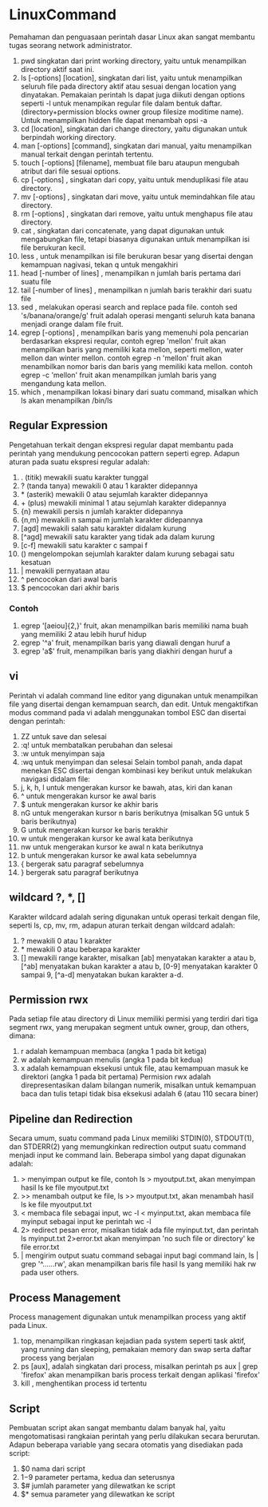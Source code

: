 # LinuxCommand
Pemahaman dan penguasaan perintah dasar Linux akan sangat membantu tugas seorang network administrator.
1. pwd singkatan dari print working directory, yaitu untuk menampilkan directory aktif saat ini.
2. ls [-options] [location], singkatan dari list, yaitu untuk menampilkan seluruh file pada directory aktif atau sesuai dengan location yang dinyatakan. Pemakaian perintah ls dapat juga diikuti dengan options seperti -l untuk menampikan regular file dalam bentuk daftar. (directory+permission blocks owner group filesize moditime name). Untuk menampilkan hidden file dapat menambah opsi -a
3. cd [location], singkatan dari change directory, yaitu digunakan untuk berpindah working directory.
4. man [-options] [command], singkatan dari manual, yaitu menampilkan manual terkait dengan perintah tertentu.
5. touch [-options] [filename], membuat file baru ataupun mengubah atribut dari file sesuai options.
6. cp [-options] <source> <target>, singkatan dari copy, yaitu untuk menduplikasi file atau directory.
7. mv [-options] <source> <target>, singkatan dari move, yaitu untuk memindahkan file atau directory.
8. rm [-options] <target>, singkatan dari remove, yaitu untuk menghapus file atau directory.
9. cat <file>, singkatan dari concatenate, yang dapat digunakan untuk mengabungkan file, tetapi biasanya digunakan untuk menampilkan isi file berukuran kecil.
10. less <file>, untuk menampilkan isi file berukuran besar yang disertai dengan kemampuan nagivasi, tekan q untuk mengakhiri
11. head [-number of lines] <file>, menampilkan n jumlah baris pertama dari suatu file
12. tail [-number of lines] <file>, menampilkan n jumlah baris terakhir dari suatu file
13. sed <expression> <file>, melakukan operasi search and replace pada file. contoh sed 's/banana/orange/g' fruit adalah operasi menganti seluruh kata banana menjadi orange dalam file fruit.
14. egrep [-options] <pattern> <file>, menampilkan baris yang memenuhi pola pencarian berdasarkan ekspresi reqular, contoh egrep 'mellon' fruit akan menampilkan baris yang memiliki kata mellon, seperti mellon, water mellon dan winter mellon. contoh egrep -n 'mellon' fruit akan menambilkan nomor baris dan baris yang memiliki kata mellon. contoh egrep -c 'mellon' fruit akan menampilkan jumlah baris yang mengandung kata mellon.
15. which <command>, menampilkan lokasi binary dari suatu command, misalkan which ls akan menampilkan /bin/ls
  
## Regular Expression
Pengetahuan terkait dengan ekspresi regular dapat membantu pada perintah yang mendukung pencocokan pattern seperti egrep. Adapun aturan pada suatu ekspresi regular adalah:
1. . (titik) mewakili suatu karakter tunggal
2. ? (tanda tanya) mewakili 0 atau 1 karakter didepannya
3. \* (asterik) mewakili 0 atau sejumlah karakter didepannya
4. \+ (plus) mewakili minimal 1 atau sejumlah karakter didepannya
5. {n} mewakili persis n jumlah karakter didepannya
6. {n,m} mewakili n sampai m jumlah karakter didepannya
9. [agd] mewakili salah satu karakter didalam kurung
10. [^agd] mewakili satu karakter yang tidak ada dalam kurung
11. [c-f] mewakili satu karakter c sampai f
12. () mengelompokan sejumlah karakter dalam kurung sebagai satu kesatuan
13. | mewakili pernyataan atau
14. ^ pencocokan dari awal baris
15. $ pencocokan dari akhir baris
### Contoh
1. egrep '[aeiou]{2,}' fruit, akan menampilkan baris memiliki nama buah yang memiliki 2 atau lebih huruf hidup
2. egrep '^a' fruit, menampilkan baris yang diawali dengan huruf a
3. egrep 'a$' fruit, menampilkan baris yang diakhiri dengan huruf a


## vi <file>
Perintah vi adalah command line editor yang digunakan untuk menampilkan file yang disertai dengan kemampuan search, dan edit. Untuk mengaktifkan modus command pada vi adalah menggunakan tombol ESC dan disertai dengan perintah:
1. ZZ untuk save dan selesai
2. :q! untuk membatalkan perubahan dan selesai
3. :w untuk menyimpan saja
4. :wq untuk menyimpan dan selesai
Selain tombol panah, anda dapat menekan ESC disertai dengan kombinasi key berikut untuk melakukan navigasi didalam file:
1. j, k, h, l untuk mengerakan kursor ke bawah, atas, kiri dan kanan
2. ^ untuk mengerakan kursor ke awal baris
3. $ untuk mengerakan kursor ke akhir baris
4. nG untuk mengerakan kursor n baris berikutnya (misalkan 5G untuk 5 baris berikutnya)
5. G untuk mengerakan kursor ke baris terakhir
6. w untuk mengerakan kursor ke awal kata berikutnya
7. nw untuk mengerakan kursor ke awal n kata berikutnya
8. b untuk mengerakan kursor ke awal kata sebelumnya
9. { bergerak satu paragraf sebelumnya
10. } bergerak satu paragraf berikutnya
## wildcard ?, *, []
Karakter wildcard adalah sering digunakan untuk operasi terkait dengan file, seperti ls, cp, mv, rm, adapun aturan terkait dengan wildcard adalah:
1. ? mewakili 0 atau 1 karakter
2. \* mewakili 0 atau beberapa karakter
3. [] mewakili range karakter, misalkan [ab] menyatakan karakter a atau b, [^ab] menyatakan bukan karakter a atau b, [0-9] menyatakan karakter 0 sampai 9, [^a-d] menyatakan bukan karakter a-d.
## Permission rwx
Pada setiap file atau directory di Linux memiliki permisi yang terdiri dari tiga segment rwx, yang merupakan segment untuk owner, group, dan others, dimana:
1. r adalah kemampuan membaca (angka 1 pada bit ketiga)
2. w adalah kemampuan menulis (angka 1 pada bit kedua)
3. x adalah kemampuan eksekusi untuk file, atau kemampuan masuk ke direktori (angka 1 pada bit pertama)
Permision rwx adalah direpresentasikan dalam bilangan numerik, misalkan untuk kemampuan baca dan tulis tetapi tidak bisa eksekusi adalah 6 (atau 110 secara biner)
## Pipeline dan Redirection
Secara umum, suatu command pada Linux memiliki STDIN(0), STDOUT(1), dan STDERR(2) yang memungkinkan redirection output suatu command menjadi input ke command lain. Beberapa simbol yang dapat digunakan adalah:
1. \> menyimpan output ke file, contoh ls > myoutput.txt, akan menyimpan hasil ls ke file myoutput.txt
2. \>\> menambah output ke file, ls >> myoutput.txt, akan menambah hasil ls ke file myoutput.txt
3. < membaca file sebagai input, wc -l < myinput.txt, akan membaca file myinput sebagai input ke perintah wc -l
4. 2\> redirect pesan error, misalkan tidak ada file myinput.txt, dan perintah ls myinput.txt 2>error.txt akan menyimpan 'no such file or directory' ke file error.txt
5. \| mengirim output suatu command sebagai input bagi command lain, ls | grep '^......rw', akan menampilkan baris file hasil ls yang memiliki hak rw pada user others.
## Process Management
Process management digunakan untuk menampilkan process yang aktif pada Linux.
1. top, menampilkan ringkasan kejadian pada system seperti task aktif, yang running dan sleeping, pemakaian memory dan swap serta daftar process yang berjalan
2. ps [aux], adalah singkatan dari process, misalkan perintah ps aux | grep 'firefox' akan menampilkan baris process terkait dengan aplikasi 'firefox'
3. kill <psid>, menghentikan process id tertentu
## Script
Pembuatan script akan sangat membantu dalam banyak hal, yaitu mengotomatisasi rangkaian perintah yang perlu dilakukan secara berurutan. Adapun beberapa variable yang secara otomatis yang disediakan pada script:
1. $0 nama dari script
2. $1-$9 parameter pertama, kedua dan seterusnya
3. $# jumlah parameter yang dilewatkan ke script
4. $* semua parameter yang dilewatkan ke script

